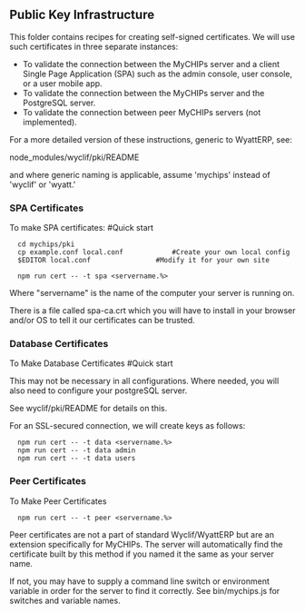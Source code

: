 ## Public Key Infrastructure

This folder contains recipes for creating self-signed certificates.
We will use such certificates in three separate instances:
  - To validate the connection between the MyCHIPs server and a client Single 
    Page Application (SPA) such as the admin console, user console, or a user 
    mobile app.
  - To validate the connection between the MyCHIPs server and the PostgreSQL
    server.
  - To validate the connection between peer MyCHIPs servers (not implemented).

For a more detailed version of these instructions, generic to WyattERP, see:
 
  node_modules/wyclif/pki/README

and where generic naming is applicable, assume 'mychips' instead of 'wyclif' or 'wyatt.'

### SPA Certificates
To make SPA certificates:			#Quick start
```
  cd mychips/pki
  cp example.conf local.conf			#Create your own local config
  $EDITOR local.conf				#Modify it for your own site

  npm run cert -- -t spa <servername.%>
```
Where "servername" is the name of the computer your server is running on.

There is a file called spa-ca.crt which you will have to install in your
browser and/or OS to tell it our certificates can be trusted.
  
### Database Certificates
To Make Database Certificates			#Quick start

This may not be necessary in all configurations.  Where needed, you will also
need to configure your postgreSQL server. 

See wyclif/pki/README for details on this.

For an SSL-secured connection, we will create keys as follows:
```
  npm run cert -- -t data <servername.%>
  npm run cert -- -t data admin
  npm run cert -- -t data users
```

### Peer Certificates
To Make Peer Certificates
```
  npm run cert -- -t peer <servername.%>
```
Peer certificates are not a part of standard Wyclif/WyattERP but are an
extension specifically for MyCHIPs.  The server will automatically find the
certificate built by this method if you named it the same as your server name.

If not, you may have to supply a command line switch or environment variable in
order for the server to find it correctly.  See bin/mychips.js for switches and
variable names.
